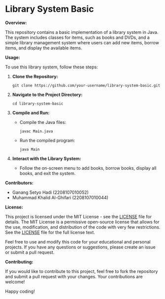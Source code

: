 # Library System Basic

**Overview:**

This repository contains a basic implementation of a library system in Java. The system includes classes for items, such as books and DVDs, and a simple library management system where users can add new items, borrow items, and display the available items.

**Usage:**

To use this library system, follow these steps:

1. **Clone the Repository:**

   ```
   git clone https://github.com/your-username/library-system-basic.git
   ```

2. **Navigate to the Project Directory:**

   ```
   cd library-system-basic
   ```

3. **Compile and Run:**

   - Compile the Java files:
     ```
     javac Main.java
     ```
   - Run the compiled program:
     ```
     java Main
     ```

4. **Interact with the Library System:**
   - Follow the on-screen menu to add books, borrow books, display all books, and exit the system.

**Contributors:**

- Ganang Setyo Hadi (2208107010052)
- Muhammad Khalid Al-Ghifari (2208107010044)

**License:**

This project is licensed under the MIT License - see the [LICENSE](LICENSE) file for details. The MIT License is a permissive open-source license that allows for the use, modification, and distribution of the code with very few restrictions. See the [LICENSE](LICENSE) file for the full license text.

Feel free to use and modify this code for your educational and personal projects. If you have any questions or suggestions, please create an issue or submit a pull request.

**Contributing:**

If you would like to contribute to this project, feel free to fork the repository and submit a pull request with your changes. Your contributions are welcome!

Happy coding!
